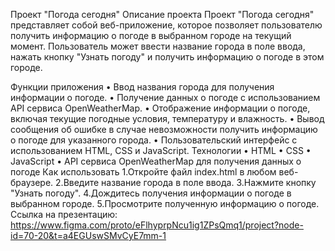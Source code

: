 Проект "Погода сегодня"
Описание проекта
Проект "Погода сегодня" представляет собой веб-приложение, которое позволяет пользователю получить информацию о погоде в выбранном городе на текущий момент. Пользователь может ввести название города в поле ввода, нажать кнопку "Узнать погоду" и получить информацию о погоде в этом городе.

Функции приложения
• Ввод названия города для получения информации о погоде.
• Получение данных о погоде с использованием API сервиса OpenWeatherMap.
• Отображение информации о погоде, включая текущие погодные условия, температуру и влажность.
• Вывод сообщения об ошибке в случае невозможности получить информацию о погоде для указанного города.
• Пользовательский интерфейс с использованием HTML, CSS и JavaScript.
Технологии
• HTML
• CSS
• JavaScript
• API сервиса OpenWeatherMap для получения данных о погоде
Как использовать
1.Откройте файл index.html в любом веб-браузере.
2.Введите название города в поле ввода.
3.Нажмите кнопку "Узнать погоду".
4.Дождитесь получения информации о погоде в выбранном городе.
5.Просмотрите полученную информацию о погоде.
Ссылка на презентацию: https://www.figma.com/proto/eFlhyprpNcu1ig1ZPsQmq1/project?node-id=70-20&t=a4EGUswSMvCyE7mm-1
